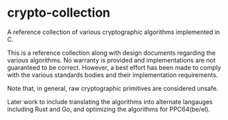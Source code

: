 # crypto-collection
A reference collection of various cryptographic algorithms implemented in C. 

This is a reference collection along with design documents regarding the
various algorithms. No warranty is provided and implementations are not
guaranteed to be correct. However, a best effort has been made to comply
with the various standards bodies and their implementation requirements.

Note that, in general, raw cryptographic primitives are considered unsafe.

Later work to include translating the algorithms into alternate langauges
including Rust and Go, and optimizing the algorithms for PPC64(be/el). 
